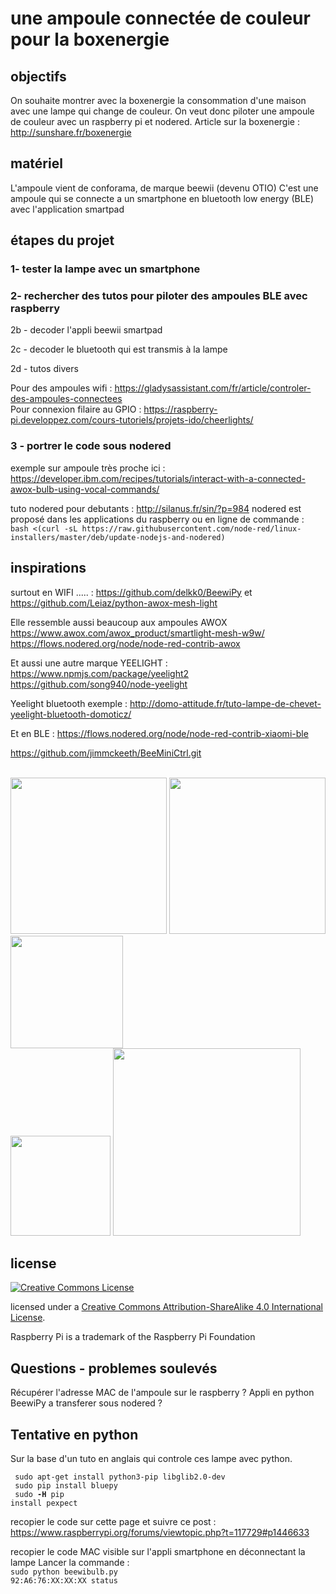 # une ampoule connectée de couleur pour la boxenergie

## objectifs
On souhaite montrer avec la boxenergie la consommation d'une maison avec une lampe qui change de couleur.
On veut donc piloter une ampoule de couleur avec un raspberry pi et nodered.
Article sur la boxenergie : http://sunshare.fr/boxenergie

## matériel
L'ampoule vient de conforama, de marque beewii (devenu OTIO)
C'est une ampoule qui se connecte a un smartphone en bluetooth low energy (BLE) avec l'application smartpad

## étapes du projet

### 1- tester la lampe avec un smartphone

### 2- rechercher des tutos pour piloter des ampoules BLE avec raspberry

2b - decoder l'appli beewii smartpad

2c - decoder le bluetooth qui est transmis à la lampe

2d - tutos divers

Pour des ampoules wifi : https://gladysassistant.com/fr/article/controler-des-ampoules-connectees <br>
Pour connexion filaire au GPIO : https://raspberry-pi.developpez.com/cours-tutoriels/projets-ido/cheerlights/


### 3 - portrer le code sous nodered
exemple sur ampoule très proche ici : <br>
https://developer.ibm.com/recipes/tutorials/interact-with-a-connected-awox-bulb-using-vocal-commands/

tuto nodered pour debutants :
http://silanus.fr/sin/?p=984
nodered est proposé dans les applications du raspberry ou en ligne de commande : <br>
```bash <(curl -sL https://raw.githubusercontent.com/node-red/linux-installers/master/deb/update-nodejs-and-nodered)```


## inspirations
surtout en WIFI ..... :
https://github.com/delkk0/BeewiPy et https://github.com/Leiaz/python-awox-mesh-light <br>

Elle ressemble aussi beaucoup aux ampoules AWOX https://www.awox.com/awox_product/smartlight-mesh-w9w/
https://flows.nodered.org/node/node-red-contrib-awox

Et aussi une autre marque YEELIGHT :
https://www.npmjs.com/package/yeelight2
https://github.com/song940/node-yeelight

Yeelight bluetooth exemple : http://domo-attitude.fr/tuto-lampe-de-chevet-yeelight-bluetooth-domoticz/ <br>

Et en BLE :
https://flows.nodered.org/node/node-red-contrib-xiaomi-ble

https://github.com/jimmckeeth/BeeMiniCtrl.git <br><br>

<img src="http://www.bee-wi.com/wp-content/uploads/2016/09/BLR11.png" width="250"/> <img src="http://www.bee-wi.com/wp-content/uploads/2017/06/BLH04-U1E.png" width="250"/> <img src="http://actu-smartphones.com/wp-content/uploads/2015/02/boite.jpg" width="180"/> <br>
<img src=https://i.pinimg.com/236x/c1/d5/04/c1d504a513c66ceb0d76fcadc991d631.jpg width="160"/>  <img src=https://mir-s3-cdn-cf.behance.net/project_modules/disp/0bb82849055337.56084b140b852.jpg width="300" /><br>

## license

<a rel="license" href="http://creativecommons.org/licenses/by-sa/4.0/"><img alt="Creative Commons License" style="border-width:0" src="https://i.creativecommons.org/l/by-sa/4.0/88x31.png" /></a><br />

licensed under a <a rel="license" href="http://creativecommons.org/licenses/by-sa/4.0/">Creative Commons Attribution-ShareAlike 4.0 International License</a>.

Raspberry Pi is a trademark of the Raspberry Pi Foundation

## Questions - problemes soulevés
Récupérer l'adresse MAC de l'ampoule sur le raspberry ?
Appli en python BeewiPy a transferer sous nodered ?


## Tentative en python

Sur la base d'un tuto en anglais qui controle ces lampe avec python.

<code> sudo apt-get install python3-pip libglib2.0-dev </code><br>
<code> sudo pip install bluepy </code><br>
<code> sudo <b>-H</b> pip install pexpect </code><br>

recopier le code sur cette page et suivre ce post : https://www.raspberrypi.org/forums/viewtopic.php?t=117729#p1446633

recopier le code MAC visible sur l'appli smartphone en déconnectant la lampe
Lancer la commande :<br>
<code>sudo python beewibulb.py 92:A6:76:XX:XX:XX status</code>
